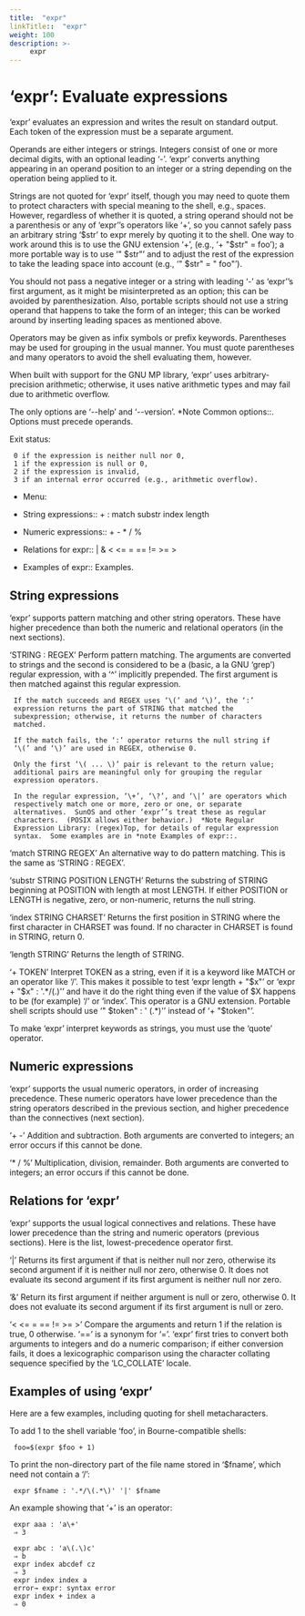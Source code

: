 ```yaml
---
title:  "expr"
linkTitle::  "expr"
weight: 100
description: >-
     expr
---
```


# ‘expr’: Evaluate expressions

‘expr’ evaluates an expression and writes the result on standard output.
Each token of the expression must be a separate argument.

Operands are either integers or strings. Integers consist of one or more
decimal digits, with an optional leading ‘-’. ‘expr’ converts anything
appearing in an operand position to an integer or a string depending on
the operation being applied to it.

Strings are not quoted for ‘expr’ itself, though you may need to quote
them to protect characters with special meaning to the shell, e.g.,
spaces. However, regardless of whether it is quoted, a string operand
should not be a parenthesis or any of ‘expr’’s operators like ‘+’, so
you cannot safely pass an arbitrary string ‘$str’ to expr merely by
quoting it to the shell. One way to work around this is to use the GNU
extension ‘+’, (e.g., ‘+ "$str" = foo’); a more portable way is to use
‘" $str"’ and to adjust the rest of the expression to take the leading
space into account (e.g., ‘" $str" = " foo"’).

You should not pass a negative integer or a string with leading ‘-’ as
‘expr’’s first argument, as it might be misinterpreted as an option;
this can be avoided by parenthesization. Also, portable scripts should
not use a string operand that happens to take the form of an integer;
this can be worked around by inserting leading spaces as mentioned
above.

Operators may be given as infix symbols or prefix keywords. Parentheses
may be used for grouping in the usual manner. You must quote parentheses
and many operators to avoid the shell evaluating them, however.

When built with support for the GNU MP library, ‘expr’ uses
arbitrary-precision arithmetic; otherwise, it uses native arithmetic
types and may fail due to arithmetic overflow.

The only options are ‘--help’ and ‘--version’. \*Note Common options::.
Options must precede operands.

Exit status:

``` 
 0 if the expression is neither null nor 0,
 1 if the expression is null or 0,
 2 if the expression is invalid,
 3 if an internal error occurred (e.g., arithmetic overflow).
```

  - Menu:

  - String expressions:: + : match substr index length

  - Numeric expressions:: + - \* / %

  - Relations for expr:: | & \< \<= = == \!= \>= \>

  - Examples of expr:: Examples.

## String expressions

‘expr’ supports pattern matching and other string operators. These have
higher precedence than both the numeric and relational operators (in the
next sections).

‘STRING : REGEX’ Perform pattern matching. The arguments are converted
to strings and the second is considered to be a (basic, a la GNU ‘grep’)
regular expression, with a ‘^’ implicitly prepended. The first argument
is then matched against this regular expression.

``` 
 If the match succeeds and REGEX uses ‘\(’ and ‘\)’, the ‘:’
 expression returns the part of STRING that matched the
 subexpression; otherwise, it returns the number of characters
 matched.

 If the match fails, the ‘:’ operator returns the null string if
 ‘\(’ and ‘\)’ are used in REGEX, otherwise 0.

 Only the first ‘\( ... \)’ pair is relevant to the return value;
 additional pairs are meaningful only for grouping the regular
 expression operators.

 In the regular expression, ‘\+’, ‘\?’, and ‘\|’ are operators which
 respectively match one or more, zero or one, or separate
 alternatives.  SunOS and other ‘expr’’s treat these as regular
 characters.  (POSIX allows either behavior.)  *Note Regular
 Expression Library: (regex)Top, for details of regular expression
 syntax.  Some examples are in *note Examples of expr::.
```

‘match STRING REGEX’ An alternative way to do pattern matching. This is
the same as ‘STRING : REGEX’.

‘substr STRING POSITION LENGTH’ Returns the substring of STRING
beginning at POSITION with length at most LENGTH. If either POSITION or
LENGTH is negative, zero, or non-numeric, returns the null string.

‘index STRING CHARSET’ Returns the first position in STRING where the
first character in CHARSET was found. If no character in CHARSET is
found in STRING, return 0.

‘length STRING’ Returns the length of STRING.

‘+ TOKEN’ Interpret TOKEN as a string, even if it is a keyword like
MATCH or an operator like ‘/’. This makes it possible to test ‘expr
length + "$x"’ or ‘expr + "$x" : '.*/(.)'’ and have it do the right
thing even if the value of $X happens to be (for example) ‘/’ or
‘index’. This operator is a GNU extension. Portable shell scripts
should use ‘" $token" : ' (.*)'’ instead of ‘+ "$token"’.

To make ‘expr’ interpret keywords as strings, you must use the ‘quote’
operator.

## Numeric expressions

‘expr’ supports the usual numeric operators, in order of increasing
precedence. These numeric operators have lower precedence than the
string operators described in the previous section, and higher
precedence than the connectives (next section).

‘+ -’ Addition and subtraction. Both arguments are converted to
integers; an error occurs if this cannot be done.

‘\* / %’ Multiplication, division, remainder. Both arguments are
converted to integers; an error occurs if this cannot be done.

## Relations for ‘expr’

‘expr’ supports the usual logical connectives and relations. These have
lower precedence than the string and numeric operators (previous
sections). Here is the list, lowest-precedence operator first.

‘|’ Returns its first argument if that is neither null nor zero,
otherwise its second argument if it is neither null nor zero, otherwise
0. It does not evaluate its second argument if its first argument is
neither null nor zero.

‘&’ Return its first argument if neither argument is null or zero,
otherwise 0. It does not evaluate its second argument if its first
argument is null or zero.

‘\< \<= = == \!= \>= \>’ Compare the arguments and return 1 if the
relation is true, 0 otherwise. ‘==’ is a synonym for ‘=’. ‘expr’ first
tries to convert both arguments to integers and do a numeric comparison;
if either conversion fails, it does a lexicographic comparison using the
character collating sequence specified by the ‘LC\_COLLATE’ locale.

## Examples of using ‘expr’

Here are a few examples, including quoting for shell metacharacters.

To add 1 to the shell variable ‘foo’, in Bourne-compatible shells:

``` 
 foo=$(expr $foo + 1)
```

To print the non-directory part of the file name stored in ‘$fname’,
which need not contain a ‘/’:

``` 
 expr $fname : '.*/\(.*\)' '|' $fname
```

An example showing that ‘+’ is an operator:

``` 
 expr aaa : 'a\+'
 ⇒ 3

 expr abc : 'a\(.\)c'
 ⇒ b
 expr index abcdef cz
 ⇒ 3
 expr index index a
 error→ expr: syntax error
 expr index + index a
 ⇒ 0
```
